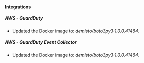 #### Integrations
##### AWS - GuardDuty
- Updated the Docker image to: *demisto/boto3py3:1.0.0.41464*.
##### AWS - GuardDuty Event Collector
- Updated the Docker image to: *demisto/boto3py3:1.0.0.41464*.
